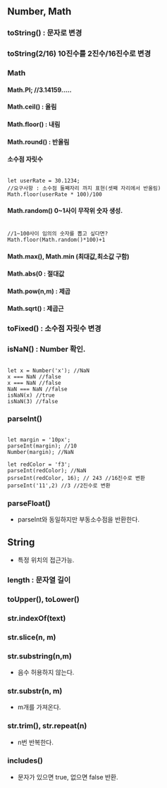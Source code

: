
## Number, Math
### toString() : 문자로 변경
### toString(2/16) 10진수를 2진수/16진수로 변경
### Math 
#### Math.PI; //3.14159.....
#### Math.ceil() : 올림
#### Math.floor() : 내림
#### Math.round() : 반올림
#### 소수점 자릿수
<pre><code>
let userRate = 30.1234;
//요구사항 : 소수점 둘째자리 까지 표현(셋째 자리에서 반올림)
Math.floor(userRate * 100)/100
</code></pre>
#### Math.random() 0~1사이 무작위 숫자 생성.
<pre><code>
//1~100사이 임의의 숫자를 뽑고 싶다면?
Math.floor(Math.random()*100)+1
</code></pre>
#### Math.max(), Math.min (최대값,최소값 구함)
#### Math.abs(0 : 절대값
#### Math.pow(n,m) : 제곱 
#### Math.sqrt() : 제곱근
### toFixed() : 소수점 자릿수 변경
### isNaN() : Number 확인.
<pre><code>
let x = Number('x'); //NaN
x === NaN //false
x === NaN //false
NaN === NaN //false
isNaN(x) //true
isNaN(3) //false
</code></pre>
### parseInt()
<pre><code>
let margin = '10px';
parseInt(margin); //10
Number(margin); //NaN

let redColor = 'f3';
parseInt(redColor); //NaN
psrseInt(redColor, 16); // 243 //16진수로 변환
parseInt('11',2) //3 //2진수로 변환
</code></pre>
### parseFloat()
- parseInt와 동일하지만 부동소수점을 반환한다.

## String
- 특정 위치의 접근가능.
### length : 문자열 길이
### toUpper(), toLower()
### str.indexOf(text)
### str.slice(n, m)
### str.substring(n,m)
- 음수 허용하지 않는다.

### str.substr(n, m)
- m개를 가져온다.

### str.trim(), str.repeat(n) 
- n번 반복한다.

### includes()
- 문자가 있으면 true, 없으면 false 반환.



